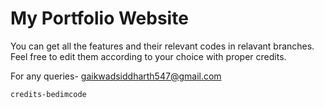 # My Portfolio Website

You can get all the features and their relevant codes in relavant branches. Feel free to edit them according to your choice with proper credits.

For any queries- gaikwadsiddharth547@gmail.com 



`credits-bedimcode`


